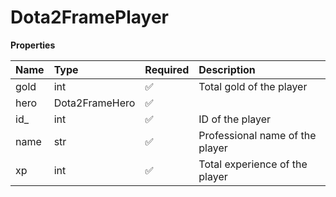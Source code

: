# Dota2FramePlayer

**Properties**

| Name | Type           | Required | Description                     |
| :--- | :------------- | :------- | :------------------------------ |
| gold | int            | ✅       | Total gold of the player        |
| hero | Dota2FrameHero | ✅       |                                 |
| id\_ | int            | ✅       | ID of the player                |
| name | str            | ✅       | Professional name of the player |
| xp   | int            | ✅       | Total experience of the player  |
